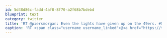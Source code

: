 ```yaml
---
id: 5d48d86c-fadd-4af0-8f70-a2f68b7bdebd
blueprint: text
category: twitter
title: 'RT @piersmorgan: Even the lights have given up on the 49ers. #Superbowl'
caption: 'RT <span class="username username_linked">@<a href="https://twitter.com/piersmorgan" title="Piers Morgan">piersmorgan</a></span>: Even the lights have given up on the 49ers. <span class="hashtag hashtag_local">#<a href="http://tweettemp.darylchymko.ca/?tag=superbowl">Superbowl</a>'
---
```

